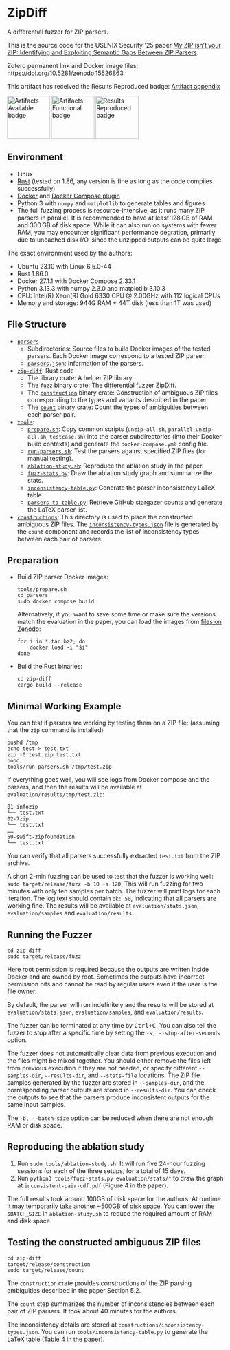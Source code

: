 # ZipDiff

A differential fuzzer for ZIP parsers.

This is the source code for the USENIX Security '25 paper [My ZIP isn’t your ZIP: Identifying and Exploiting Semantic Gaps Between ZIP Parsers](https://www.usenix.org/conference/usenixsecurity25/presentation/you).

Zotero permanent link and Docker image files: https://doi.org/10.5281/zenodo.15526863

This artifact has received the Results Reproduced badge: [Artifact appendix](https://secartifacts.github.io/usenixsec2025/appendix-files/sec25cycle2ae-final28.pdf)

<img alt="Artifacts Available badge"  src="https://secartifacts.github.io/images/usenixbadges-available.png"  width=100 align=left>
<img alt="Artifacts Functional badge" src="https://secartifacts.github.io/images/usenixbadges-functional.png" width=100 align=left>
<img alt="Results Reproduced badge"   src="https://secartifacts.github.io/images/usenixbadges-reproduced.png" width=100>

## Environment

-   Linux
-   [Rust](https://www.rust-lang.org/tools/install) (tested on 1.86, any version is fine as long as the code compiles successfully)
-   [Docker](https://docs.docker.com/engine/install/) and [Docker Compose plugin](https://docs.docker.com/compose/install/linux/)
-   Python 3 with `numpy` and `matplotlib` to generate tables and figures
-   The full fuzzing process is resource-intensive, as it runs many ZIP parsers in parallel. It is recommended to have at least 128 GB of RAM and 300 GB of disk space. While it can also run on systems with fewer RAM, you may encounter significant performance degration, primarily due to uncached disk I/O, since the unzipped outputs can be quite large.

The exact environment used by the authors:

-   Ubuntu 23.10 with Linux 6.5.0-44
-   Rust 1.86.0
-   Docker 27.1.1 with Docker Compose 2.33.1
-   Python 3.13.3 with numpy 2.3.0 and matplotlib 3.10.3
-   CPU: Intel(R) Xeon(R) Gold 6330 CPU @ 2.00GHz with 112 logical CPUs
-   Memory and storage: 944G RAM + 44T disk (less than 1T was used)

## File Structure

-   [`parsers`](./parsers)
    -   Subdirectories: Source files to build Docker images of the tested parsers. Each Docker image correspond to a tested ZIP parser.
    -   [`parsers.json`](./parsers/parsers.json): Information of the parsers.
-   [`zip-diff`](./zip-diff): Rust code
    -   The library crate: A helper ZIP library.
    -   The [`fuzz`](./zip-diff/src/fuzz) binary crate: The differential fuzzer ZipDiff.
    -   The [`construction`](./zip-diff/src/construction) binary crate: Construction of ambiguous ZIP files corresponding to the types and variants described in the paper.
    -   The [`count`](./zip-diff/src/count) binary crate: Count the types of ambiguities between each parser pair.
-   [`tools`](./tools):
    -   [`prepare.sh`](./tools/prepare.sh): Copy common scripts (`unzip-all.sh`, `parallel-unzip-all.sh`, `testcase.sh`) into the parser subdirectories (into their Docker build contexts) and generate the `docker-compose.yml` config file.
    -   [`run-parsers.sh`](./tools/run-parsers.sh): Test the parsers against specified ZIP files (for manual testing).
    -   [`ablation-study.sh`](./tools/ablation-study.sh): Reproduce the ablation study in the paper.
    -   [`fuzz-stats.py`](./tools/fuzz-stats.py): Draw the ablation study graph and summarize the stats.
    -   [`inconsistency-table.py`](./tools/inconsistency-table.py): Generate the parser inconsistency LaTeX table.
    -   [`parsers-to-table.py`](./tools/parsers-to-table.py): Retrieve GitHub stargazer counts and generate the LaTeX parser list.
-   [`constructions`](./constructions): This directory is used to place the constructed ambiguous ZIP files. The [`inconsistency-types.json`](./constructions/inconsistency-types.json) file is generated by the `count` component and records the list of inconsistency types between each pair of parsers.

## Preparation

-   Build ZIP parser Docker images:

    ```console
    tools/prepare.sh
    cd parsers
    sudo docker compose build
    ```

    Alternatively, if you want to save some time or make sure the versions match the evaluation in the paper, you can load the images from [files on Zenodo](https://doi.org/10.5281/zenodo.15526863):

    ```console
    for i in *.tar.bz2; do
        docker load -i "$i"
    done
    ```

-   Build the Rust binaries:

    ```console
    cd zip-diff
    cargo build --release
    ```

## Minimal Working Example

You can test if parsers are working by testing them on a ZIP file: (assuming that the `zip` command is installed)

```console
pushd /tmp
echo test > test.txt
zip -0 test.zip test.txt
popd
tools/run-parsers.sh /tmp/test.zip
```

If everything goes well, you will see logs from Docker compose and the parsers, and then the results will be available at `evaluation/results/tmp/test.zip`:

```
01-infozip
└── test.txt
02-7zip
└── test.txt
……
50-swift-zipfoundation
└── test.txt
```

You can verify that all parsers successfully extracted `test.txt` from the ZIP archive.

A short 2-min fuzzing can be used to test that the fuzzer is working well: `sudo target/release/fuzz -b 10 -s 120`. This will run fuzzing for two minutes with only ten samples per batch. The fuzzer will print logs for each iteration. The log text should contain `ok: 50`, indicating that all parsers are working fine. The results will be available at `evaluation/stats.json`, `evaluation/samples` and `evaluation/results`.

## Running the Fuzzer

```console
cd zip-diff
sudo target/release/fuzz
```

Here root permission is required because the outputs are written inside Docker and are owned by root. Sometimes the outputs have incorrect permission bits and cannot be read by regular users even if the user is the file owner.

By default, the parser will run indefinitely and the results will be stored at `evaluation/stats.json`, `evaluation/samples`, and `evaluation/results`.

The fuzzer can be terminated at any time by <kbd>Ctrl+C</kbd>. You can also tell the fuzzer to stop after a specific time by setting the `-s, --stop-after-seconds` option.

The fuzzer does not automatically clear data from previous execution and the files might be mixed together. You should either remove the files left from previous execution if they are not needed, or specify different `--samples-dir`, `--results-dir`, and `--stats-file` locations. The ZIP file samples generated by the fuzzer are stored in `--samples-dir`, and the corresponding parser outputs are stored in `--results-dir`. You can check the outputs to see that the parsers produce inconsistent outputs for the same input samples.

The `-b, --batch-size` option can be reduced when there are not enough RAM or disk space.

## Reproducing the ablation study

1.  Run `sudo tools/ablation-study.sh`. It will run five 24-hour fuzzing sessions for each of the three setups, for a total of 15 days.
2.  Run `python3 tools/fuzz-stats.py evaluation/stats/*` to draw the graph at `inconsistent-pair-cdf.pdf` (Figure 4 in the paper).

The full results took around 100GB of disk space for the authors. At runtime it may temporarily take another ~500GB of disk space. You can lower the `$BATCH_SIZE` in `ablation-study.sh` to reduce the required amount of RAM and disk space.

## Testing the constructed ambiguous ZIP files

```console
cd zip-diff
target/release/construction
sudo target/release/count
```

The `construction` crate provides constructions of the ZIP parsing ambiguities described in the paper Section 5.2.

The `count` step summarizes the number of inconsistencies between each pair of ZIP parsers. It took about 40 minutes for the authors.

The inconsistency details are stored at `constructions/inconsistency-types.json`. You can run `tools/inconsistency-table.py` to generate the LaTeX table (Table 4 in the paper).
